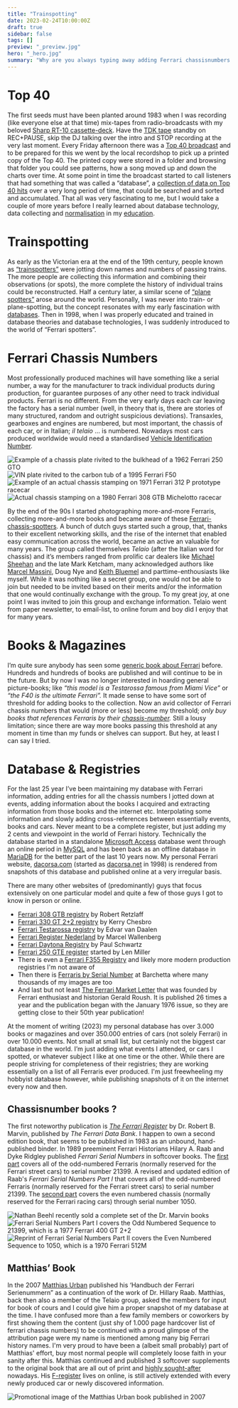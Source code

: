 ```yaml
---
title: "Trainspotting"
date: 2023-02-24T10:00:00Z
draft: true
sidebar: false
tags: []
preview: "_preview.jpg"
hero: "_hero.jpg"
summary: "Why are you always typing away adding Ferrari chassisnumbers to a database ?"
---
```


# Top 40
The first seeds must have been planted around 1983 when I was recording (like everyone else at that time) mix-tapes from radio-broadcasts with my beloved [Sharp RT-10 cassette-deck](https://www.cassettedeck.org/sharp/rt-10). Have the [TDK tape](http://vintagecassettes.com/tdk/tdk_files/tdk_type/tdk_sa.htm) standby on REC+PAUSE, skip the DJ talking over the intro and STOP recording at the very last moment. Every Friday afternoon there was a [Top 40 broadcast](https://en.wikipedia.org/wiki/Dutch_Top_40) and to be prepared for this we went by the local recordshop to pick up a printed copy of the Top 40. The printed copy were stored in a folder and browsing that folder you could see patterns, how a song moved up and down the charts over time. At some point in time the broadcast started to call listeners that had something that was called a “database”, a [collection of data on Top 40 hits](https://www.top40.nl) over a very long period of time, that could be searched and sorted and accumulated. That all was very fascinating to me, but I would take a couple of more years before I really learned about database technology, data collecting and [normalisation](https://en.wikipedia.org/wiki/Database_normalization) in my [education](https://nl.wikipedia.org/wiki/Ingenieur).

# Trainspotting
As early as the Victorian era at the end of the 19th century, people known as [“trainspotters”](https://en.wikipedia.org/wiki/Railfan#Trainspotting) were jotting down names and numbers of passing trains. The more people are collecting this information and combining their observations (or spots), the more complete the history of individual trains could be reconstructed. Half a century later, a similar scene of [“plane spotters”](https://www.planespotters.net) arose around the world. Personally, I was never into train- or plane-spotting, but the concept resonates with my early fascination with [databases](https://dbs.academy.lv/lection/dbs_LS02ENa_hist.pdf). Then in 1998, when I was properly educated and trained in database theories and database technologies, I was suddenly introduced to the world of “Ferrari spotters”.

# Ferrari Chassis Numbers
Most professionally produced machines will have something like a serial number, a way for the manufacturer to track individual products during production, for guarantee purposes of any other need to track individual products. Ferrari is no different. From the very early days each car leaving the factory has a serial number (well, in theory that is, there are stories of many structured, random and outright suspicious deviations). Transaxles, gearboxes and engines are numbered, but most important, the chassis of each car, or in Italian; _il telaio_ … is numbered. Nowadays most cars produced worldwide would need a standardised [Vehicle Identification Number](https://www.red-headed.com/vin.html).

![Example of a chassis plate rivited to the bulkhead of a 1962 Ferrari 250 GTO](3387gt.jpg)
![VIN plate rivited to the carbon tub of a 1995 Ferrari F50](104782.jpg)
![Example of an actual chassis stamping on 1971 Ferrari 312 P prototype racecar](0880.jpg)
![Actual chassis stamping on a 1980 Ferrari 308 GTB Michelotto racecar](31135.jpg)

By the end of the 90s I started photographing more-and-more Ferraris, collecting more-and-more books and became aware of these [Ferrari-chassis-spotters](https://ferraris-online.com/how-many-599-sa-apertas-2/). A bunch of dutch guys started such a group, that, thanks to their excellent networking skills, and the rise of the internet that enabled easy communication across the world, became an active an valuable for many years. The group called themselves _Telaio_ (after the Italian word for chassis) and it’s members ranged from prolific car dealers like [Michael Sheehan](https://ferraris-online.com) and the late Mark Ketcham, many acknowledged authors like [Marcel Massini](https://www.amazon.com/stores/Marcel-Massini/author/B00IVLPW58), Doug Nye and [Keith Bluemel](https://www.amazon.com/stores/Keith-Bluemel/author/B001H6J0XE) and parttime-enthousiasts like myself. While it was nothing like a secret group, one would not be able to join but needed to be invited based on their merits and/or the information that one would continually exchange with the group. To my great joy, at one point I was invited to join this group and exchange information. Telaio went from paper newsletter, to email-list, to online forum and boy did I enjoy that for many years.

# Books & Magazines
I’m quite sure anybody has seen some [generic book about Ferrari](https://www.deslegte.com/glans-en-glorie-van-ferrari-313538/) before. Hundreds and hundreds of books are published and will continue to be in the future. But by now I was no longer interested in hoarding general picture-books; like _“this model is a Testarossa famous from Miami Vice”_ or _“the F40 is the ultimate Ferrari”._ It made sense to have some sort of threshold for adding books to the collection. Now an avid collector of Ferrari chassis numbers that would (more or less) become my threshold; _only buy books that references Ferraris by their [chassis-number](https://dacorsa.com/publications/cavalleria/)._ Still a lousy limitation; since there are way more books passing this threshold at any moment in time than my funds or shelves can support. But hey, at least I can say I tried.

# Database & Registries
For the last 25 year I’ve been maintaining my database with Ferrari information, adding entries for all the chassis numbers I jotted down at events, adding information about the books I acquired and extracting information from those books and the internet etc. Interpolating some information and slowly adding cross-references between essentially events, books and cars. Never meant to be a complete register, but just adding my 2 cents and viewpoint in the world of Ferrari history.
Technically the database started in a standalone [Microsoft Access](https://en.wikipedia.org/wiki/Microsoft_Access) database went through an online period in [MySQL](https://www.mysql.com) and has been back as an offline database in [MariaDB](https://mariadb.org) for the better part of the last 10 years now. My personal Ferrari website, [dacorsa.com](https://dacorsa.com) (started as [dacorsa.net](https://dacorsa.net) in 1998) is rendered from snapshots of this database and published online at a very irregular basis. 

There are many other websites of (predominantly) guys that focus extensively on one particular model and quite a few of those guys I got to know in person or online. 
- [Ferrari 308 GTB registry](https://308gtb.de) by Robert Retzlaff
- [Ferrari 330 GT 2+2 registry](http://www.330gt.com) by Kerry Chesbro
- [Ferrari Testarossa registry](https://www.red-headed.com) by Edvar van Daalen 
- [Ferrari Register Nederland](https://www.ferrari-register.nl) by Marcel Wallenberg   
- [Ferrari Daytona Registry](http://www.ferrariregistry.net) by Paul Schwartz
- [Ferrari 250 GTE register](https://www.250gte.com) started by Len Miller
- There is even a [Ferrari F355 Registry](https://ferrari355registry.com) and likely more modern production registries I'm not aware of
- Then there is [Ferraris by Serial Number](http://www.barchetta.cc/All.Ferraris/ferrari.by.serial.number.summary/index.html) at Barchetta where many thousands of my images are too
- And last but not least [The Ferrari Market Letter](https://www.ferrarimarketletter.com) that was founded by Ferrari enthusiast and historian Gerald Roush. It is published 26 times a year and the publication began with the January 1976 issue, so they are getting close to their 50th year publication!

At the moment of writing (2023) my personal database has over 3.000 books or magazines and over 350.000 entries of cars (not solely Ferrari) in over 10.000 events. Not small at small list, but certainly not the biggest car database in the world. I’m just adding what events I attended, or cars I spotted, or whatever subject I like at one time or the other. 
While there are people striving for completeness of their registries; they are working essentially on a list of all Ferraris ever produced. I'm just freewheeling my hobbyist database however, while publishing snapshots of it on the internet every now and then.

## Chassisnumber books ?
The first noteworthy publication is [_The Ferrari Register_](https://www.nathansferrarishop.com/store/The-Ferrari-Register-by-Dr-Robert-Marvin-Full-Set-p175655468) by Dr. Robert B. Marvin, published by _The Ferrari Data Bank_. I happen to own a second edition book, that seems to be published in 1983 as an unbound, hand-published binder.
In 1989 preeminent Ferrari Historians Hilary A. Raab and Dyke Ridgley published _Ferrari Serial Numbers_ in softcover books. The [first part](http://www.velocepress.com/books/italian/18890.php) covers all of the odd-numbered Ferraris (normally reserved for the Ferrari street cars) to serial number 21399. A revised and updated edition of Raab's _Ferrari Serial Numbers Part I_ that covers all of the odd-numbered Ferraris (normally reserved for the Ferrari street cars) to serial number 21399. The [second part](http://www.velocepress.com/books/italian/18891.php) covers the even numbered chassis (normally reserved for the Ferrari racing cars) through serial number 1050.

![Nathan Beehl recently sold a complete set of the Dr. Marvin books](nathan-beehl-marvin-book.jpg)
![Ferrari Serial Numbers Part I covers the Odd Numbered Sequence to 21399, which is a 1977 Ferrari 400 GT 2+2](ferrari-serial-numbers-part-I.jpg)
![Reprint of Ferrari Serial Numbers Part II covers the Even Numbered Sequence to 1050, which is a 1970 Ferrari 512M](ferrari-serial-numbers-part-II.jpg)

## Matthias’ Book
In the 2007 [Matthias Urban](https://www.f-register.com/about-us/the-author) published his ‘Handbuch der Ferrari Serienummern” as a continuation of the work of Dr. Hillary Raab. Matthias, back then also a member of the Telaio group, asked the members for input for book of cours and I could give him a proper snapshot of my database at the time. I have confused more than a few family members or coworkers by first showing them the content (just shy of 1.000 page hardcover list of ferrari chassis numbers) to be continued with a proud glimpse of the attribution page were my name is mentioned among many big Ferrari history names. I'm very proud to have been a (albeit small probably) part of Matthias' effort, buy most normal people will completely loose faith in your sanity after this. Matthias continued and published 3 softcover supplements to the original book that are all out of print and [highly sought-after](https://www.amazon.de/Handbuch-Ferrari-Seriennummern-Numbers-1947-2007/dp/3898807118) nowadays. His [F-register](https://www.f-register.com) lives on online, is still actively extended with every newly produced car or newly discovered information.

![Promotional image of the Matthias Urban book published in 2007](matthias-urban-book.jpg)

